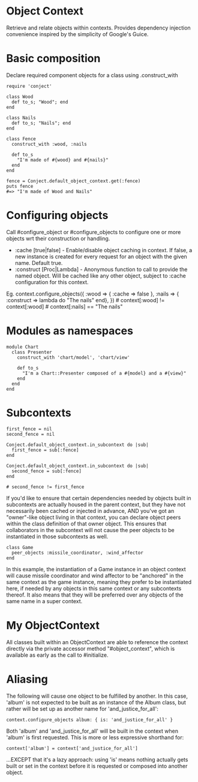 # Object Context #

Retrieve and relate objects within contexts.  Provides dependency injection convenience inspired by the simplicity of Google's Guice.

# Basic composition #

Declare required component objects for a class using .construct_with


    require 'conject'

    class Wood
      def to_s; "Wood"; end
    end

    class Nails
      def to_s; "Nails"; end
    end

    class Fence
      construct_with :wood, :nails

      def to_s
        "I'm made of #{wood} and #{nails}"
      end
    end

    fence = Conject.default_object_context.get(:fence)
    puts fence
    #=> "I'm made of Wood and Nails"

# Configuring objects #

Call #configure_object or #configure_objects to configure one or more objects wrt
their construction or handling. 

* :cache [true|false] - Enable/disable object caching in context.  If false, a new instance is created for every request for an object with the given name. Default true.
* :construct [Proc|Lambda] - Anonymous function to call to provide the named object.  Will be cached like any other object, subject to :cache configuration for this context.

Eg.
    context.configure_objects({
      :wood => { :cache => false },
      :nails => { :construct => lambda do "The nails" end},
    })
    # context[:wood] != context[:wood]
    # context[:nails] == "The nails"

# Modules as namespaces #

    module Chart
      class Presenter
        construct_with 'chart/model', 'chart/view'

        def to_s
          "I'm a Chart::Presenter composed of a #{model} and a #{view}"
        end
      end
    end

# Subcontexts #

    first_fence = nil
    second_fence = nil

    Conject.default_object_context.in_subcontext do |sub|
      first_fence = sub[:fence]
    end

    Conject.default_object_context.in_subcontext do |sub|
      second_fence = sub[:fence]
    end

    # second_fence != first_fence

If you'd like to ensure that certain dependencies needed by objects built in subcontexts are actually housed in the parent context, but they
have not necessarily been cached or injected in advance, AND you've got an "owner"-like object living in that context, you can declare 
object peers within the class definition of that owner object.  This ensures that collaborators in the subcontext will not cause the peer
objects to be instantiated in those subcontexts as well. 

    class Game
      peer_objects :missile_coordinator, :wind_affector
    end

In this example, the instantiation of a Game instance in an object context will cause missile coordinator and wind affector to be "anchored"
in the same context as the game instance, meaning they prefer to be instantiated here, if needed by any objects in this same context or any
subcontexts thereof.  It also means that they will be preferred over any objects of the same name in a super context.

# My ObjectContext #

All classes built within an ObjectContext are able to reference the context directly via the private accessor method "#object_context", which 
is available as early as the call to #initialize.

# Aliasing #
The following will cause one object to be fulfilled by another.  In this case, 'album' is not expected to be built
as an instance of the Album class, but rather will be set up as another name for 'and_justice_for_all':

    context.configure_objects album: { is: 'and_justice_for_all' }

Both 'album' and 'and_justice_for_all' will be built in the context when 'album' is first requested.
This is more or less expressive shorthand for:

    context['album'] = context['and_justice_for_all'] 

...EXCEPT that it's a lazy approach: using 'is' means nothing actually gets built or set in the context before it
is requested or composed into another object.

